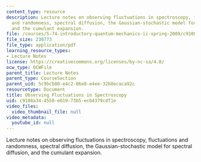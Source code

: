 ```yaml
---
content_type: resource
description: Lecture notes on observing fluctuations in spectroscopy, fluctuations
  and randomness, spectral diffusion, the Gaussian-stochastic model for spectral diffusion,
  and the cumulant expansion.
file: /courses/5-74-introductory-quantum-mechanics-ii-spring-2009/c9108a344550e61973b5ecb4379cdf1e_MIT5_74s09_lec09.pdf
file_size: 230773
file_type: application/pdf
learning_resource_types:
- Lecture Notes
license: https://creativecommons.org/licenses/by-nc-sa/4.0/
ocw_type: OCWFile
parent_title: Lecture Notes
parent_type: CourseSection
parent_uid: 5c9bcb80-e4c2-86e8-e4ee-32b8ecaca92c
resourcetype: Document
title: Observing Fluctuations in Spectroscopy
uid: c9108a34-4550-e619-73b5-ecb4379cdf1e
video_files:
  video_thumbnail_file: null
video_metadata:
  youtube_id: null
---
```

Lecture notes on observing fluctuations in spectroscopy, fluctuations and randomness, spectral diffusion, the Gaussian-stochastic model for spectral diffusion, and the cumulant expansion.